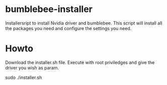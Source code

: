 # bumblebee-installer

Installersript to install Nvidia driver and bumblebee.
This script will install all the packages you need and configure the settings you need.



# Howto
Download the installer.sh file.
Execute with root priviledges and give the driver you wish as param.

  sudo ./installer.sh

